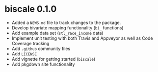 # biscale 0.1.0

* Added a `NEWS.md` file to track changes to the package.
* Develop bivariate mapping functionality (`bi_` functions)
* Add example data set (`stl_race_income` data)
* Implement unit testing with both Travis and Appveyor as well as Code Coverage tracking
* Add `.github` community files
* Add `LICENSE`
* Add vignette for getting started (`biscale`)
* Add pkgdown site functionality
